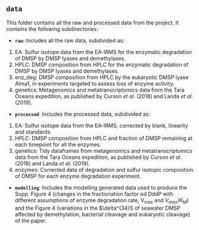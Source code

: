 ## `data`

This folder contains all the raw and processed data from the project. It contains the following subdirectories:

 * **`raw`**: Includes all the raw data, subdivided as:

  1. EA: Sulfur isotope data from the EA-IRMS for the enzymatic degradation of DMSP by DMSP lyases and demethylases.
  2. HPLC: DMSP composition from HPLC for the enzymatic degradation of DMSP by DMSP lyases and demethylases.
  3. enz_deg: DMSP composition from HPLC by the eukaryotic DMSP lyase Alma1, in experiments targeted to assess loss of enzyme activity.
  4. genetics: Metagenomics and metatranscriptomics data from the Tara Oceans expedition, as published by Curson *et al.* (2018) and Landa *et al.* (2019).

 * **`processed`**: Includes the processed data, subdivided as:

  1. EA: Sulfur isotope data from the EA-IRMS, corrected by blank, linearity and standards.
  2. HPLC: DMSP composition from HPLC and fraction of DMSP remaining at each timepoint for all the enzymes. 
  3. genetics: Tidy dataframes from metagenomics and metatranscriptomics data from the Tara Oceans expedition, as published by Curson *et al.* (2018) and Landa *et al.* (2019).
  4. enzymes: Corrected data of degradation and sulfur isotopic composition of DMSP for each enzyme degradation experiment.
  
 * **`modelling`**: Includes the modelling generated data used to produce the Supp. Figure 4 (changes in the fractionation factor od DddP with different assumptions of enzyme degradation rate, V<sub>max</sub> and $V_{max}/K_M$) and the Figure 4 (variations in the $\delta^{34}S of seawater DMSP affected by demethylation, bacterial cleavage and eukaryotic cleavage) of the paper.
